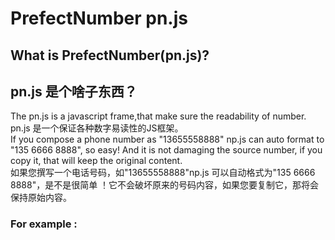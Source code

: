 # PrefectNumber pn.js
## What is PrefectNumber(pn.js)?
## pn.js 是个啥子东西？
The pn.js is a javascript frame,that make sure the readability of number.  
pn.js 是一个保证各种数字易读性的JS框架。  
If you compose a phone number as "13655558888" np.js can auto format to "135 6666 8888", so easy! And it is not damaging the source number, if you copy it, that will keep the original content.  
如果您撰写一个电话号码，如"13655558888"np.js 可以自动格式为"135 6666 8888"，是不是很简单 ！它不会破坏原来的号码内容，如果您要复制它，那将会保持原始内容。  


### For example :



